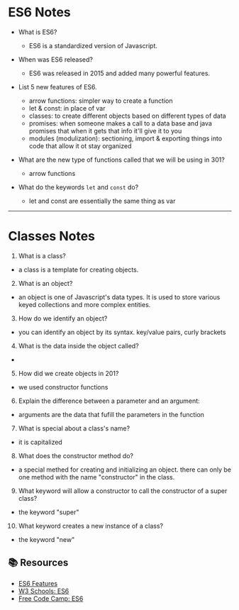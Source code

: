 <!-- <h3 align="center"><a href="class-07/README.md">👈 Back to Table of Contents</a></h3>

--- -->

# ES6 Notes
- What is ES6?
  -  ES6 is a standardized version of Javascript.

- When was ES6 released?
  -  ES6 was released in 2015 and added many powerful features.

- List 5 new features of ES6.
  -  arrow functions: simpler way to create a function 
  -  let & const: in place of var
  -  classes: to create different objects based on different types of data 
  -  promises: when someone makes a call to a data base and java promises that when it gets that info it'll give it to you
  -  modules (modulization): sectioning, import & exporting things into code that allow it ot stay organized

- What are the new type of functions called that we will be using in 301?
  -  arrow functions 

- What do the keywords `let` and `const` do?
  -  let and const are essentially the same thing as var

---
# Classes Notes
1. What is a class?
- a class is a template for creating objects.

2. What is an object?
- an object is one of Javascript's data types. It is used to store various keyed collections and more complex entities. 

3. How do we identify an object?
- you can identify an object by its syntax. key/value pairs, curly brackets

4. What is the data inside the object called?
- 

5. How did we create objects in 201?
- we used constructor functions

6. Explain the difference between a parameter and an argument:
- arguments are the data that fufill the parameters in the function

7. What is special about a class's name?
- it is capitalized

8. What does the constructor method do?
- a special methed for creating and initializing an object. there can only be one method with the name "constructor" in the class. 

9. What keyword will allow a constructor to call the constructor of a super class?
- the keyword "super"

10. What keyword creates a new instance of a class?
- the keyword "new"

## 📚 Resources 
- [ES6 Features](http://es6-features.org/#Constants)
- [W3 Schools: ES6](https://www.w3schools.com/js/js_es6.asp)
- [Free Code Camp: ES6](https://www.freecodecamp.org/learn/javascript-algorithms-and-data-structures/#es6)
